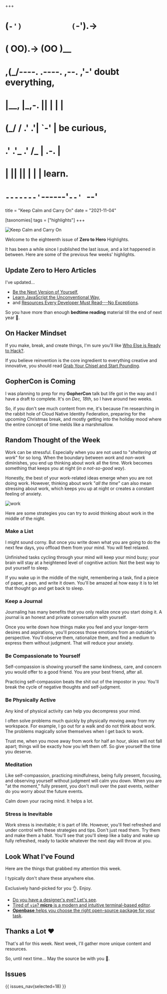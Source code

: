 +++
#   (`-')           (`-').->
#   ( OO).->        (OO )__
# ,(_/----. .----. ,--. ,'-' doubt everything,
# |__,    |\_,-.  ||  | |  |
#  (_/   /    .' .'|  `-'  | be curious,
#  .'  .'_  .'  /_ |  .-.  |
# |       ||      ||  | |  | learn.
# `-------'`------'`--' `--'

title = "Keep Calm and Carry On"
date = "2021-11-04"

[taxonomies]
tags = ["highlights"]
+++

![Keep Calm and Carry On](/images/size/w1200/2024/03/calm.png)

Welcome to the eighteenth issue of **Zero to Hero** Highlights.

It has been a while since I published the last issue, and a lot happened in
between. Here are some of the previous few weeks' highlights.

## Update Zero to Hero Articles

I've updated...

* [Be the Next Version of Yourself][roadmap],
* [Learn JavaScript the Unconventional Way][learn-js],
* and [Resources Every Developer Must Read---No Exceptions][resources].

[roadmap]: @/roadmap/roadmap.md
[learn-js]: @/roadmap/learn-javascript-the-unconventional-way.md
[resources]: @/roadmap/bedtime-reading.md

So you have more than enough **bedtime reading** material till the end of next
year 🙂.

## On Hacker Mindset

If you make, break, and create things, I'm sure you'll like
[Who Else is Ready to Hack?][hack].

[hack]: @/roadmap/hack-the-system.md

If you believe reinvention is the core ingredient to everything creative and
innovative, you should read [Grab Your Chisel and Start Pounding][chisel].

[chisel]: @/roadmap/chisel.md

## GopherCon is Coming

I was planning to prep for my **GopherCon** talk but life got in the way and
I have a draft to complete. It's on _Dec, 18th_, so I have around two weeks.

So, if you don't see much content from me, it's because I'm researching in the
rabbit hole of Cloud Native Identity Federation, preparing for the upcoming
Christmas break, and mostly getting into the holiday mood where the entire
concept of time melds like a marshmallow.

## Random Thought of the Week

Work can be stressful. Especially when you are not used to
"*sheltering at work*" for so long. When the boundary between *work* and
*non-work* diminishes, you end up thinking about work all the time. Work becomes
something that keeps you at night (*in a not-so-good way*).

Honestly, the best of your work-related ideas emerge when you are not doing
work.
However, thinking about work "*all the time*" can also mean stressing about
work, which keeps you up at night or creates a constant feeling of anxiety.

![work](/images/2021/12/8e5f0182b47d2dfa911bc1821f462afa689b60dc7d33f11e7e22c7e4c3b26ccc_1.jpg)

Here are some strategies you can try to avoid thinking about work in the middle
of the night.

### Make a List

I might sound corny. But once you write down what you are going to do the next
few days, you offload them from your mind. You will feel relaxed.

Unfinished tasks cycling through your mind will keep your mind busy; your brain
will stay at a heightened level of cognitive action: Not the best way to put
yourself to sleep.

If you wake up in the middle of the night, remembering a task, find a piece of
paper, a pen, and write it down. You'll be amazed at how easy it is to let that
thought go and get back to sleep.

### Keep a Journal

Journaling has many benefits that you only realize once you start doing it. A
journal is an honest and private conversation with yourself.

Once you write down how things make you feel and your longer-term desires and
aspirations, you'll process those emotions from an outsider's perspective.
You'll observe them, rationalize them, and find a medium to express them without
judgment. That will reduce your anxiety.

### Be Compassionate to Yourself

Self-compassion is showing yourself the same kindness, care, and concern you
would
offer to a good friend. You are your best friend, after all.

Practicing self-compassion beats the shit out of the impostor in you: You'll
break the cycle of negative thoughts and self-judgment.

### Be Physically Active

Any kind of physical activity can help you decompress your mind.

I often solve problems much quickly by physically moving away from my workspace.
For example, I go out for a walk and do not think about work. The problems
magically solve themselves when I get back to work.

Trust me, when you move away from work for half an hour, skies will not fall
apart; things will be exactly how you left them off. So give yourself the time
you deserve.

### Meditation

Like self-compassion, practicing mindfulness, being fully present, focusing, and
observing yourself without judgment will calm you down. When you are "at the
moment," fully present, you don't mull over the past events, neither do you
worry
about the future events.

Calm down your racing mind. It helps a lot.

### Stress is Inevitable

Work stress is inevitable; it is part of life. However, you'll feel refreshed
and under control with these strategies and tips. Don't just read them. Try
them and make them a habit. You'll see that you'll sleep like a baby and wake
up fully refreshed, ready to tackle whatever the next day will throw at you.

## Look What I've Found

Here are the things that grabbed my attention this week.

I typically don't share these anywhere else.

Exclusively hand-picked for you 👌. Enjoy.

* [Do you have a designer's eye? Let's see](https://www.supremo.co.uk/designers-eye/).
* [Tired of `vim`? **micro** is a modern and intuitive terminal-based editor](https://micro-editor.github.io/).
* [**Openbase** helps you choose the right open-source package for your task](https://openbase.com/).

## Thanks a Lot ❤️

That's all for this week. Next week, I'll gather more unique content and
resources.

So, until next time... May the source be with you 🦄.

## Issues

{{ issues_nav(selected=18) }}
